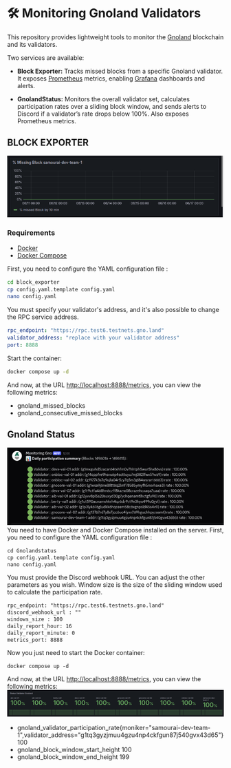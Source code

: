 # 🛠️ Monitoring Gnoland Validators

This repository provides lightweight tools to monitor the [Gnoland](https://gno.land) blockchain and its validators.

Two services are available:

- **Block Exporter:** Tracks missed blocks from a specific Gnoland validator. It exposes [Prometheus](https://prometheus.io/) metrics, enabling [Grafana](https://grafana.com/) dashboards and alerts.

- **GnolandStatus:** Monitors the overall validator set, calculates participation rates over a sliding block window, and sends alerts to Discord if a validator’s rate drops below 100%. Also exposes Prometheus metrics.

## BLOCK EXPORTER

![Dashboard principal](assets/Block_Exporter.png)

### Requirements

- [Docker](https://www.docker.com/)
- [Docker Compose](https://docs.docker.com/compose/)

First, you need to configure the YAML configuration file :

```bash
cd block_exporter
cp config.yaml.template config.yaml 
nano config.yaml
```

You must specify your validator's address, and it's also possible to change the RPC service address.

```yaml
rpc_endpoint: "https://rpc.test6.testnets.gno.land"
validator_address: "replace with your validator address"
port: 8888
```

Start the container:

```bash
docker compose up -d 
```

And now, at the URL <http://localhost:8888/metrics>, you can view the following metrics:

- gnoland_missed_blocks
- gnoland_consecutive_missed_blocks

## Gnoland Status

![Discord alert dayli ](assets/discord_view.png)
You need to have Docker and Docker Compose installed on the server.
First, you need to configure the YAML configuration file :

```
cd Gnolandstatus 
cp config.yaml.template config.yaml 
nano config.yaml
```

You must provide the Discord webhook URL. You can adjust the other parameters as you wish.
Window size is the size of the sliding window used to calculate the participation rate.

```
rpc_endpoint: "https://rpc.test6.testnets.gno.land"
discord_webhook_url : ""
windows_size : 100 
daily_report_hour: 16 
daily_report_minute: 0
metrics_port: 8888
```

Now you just need to start the Docker container:

```
docker compose up -d 
```

And now, at the URL <http://localhost:8888/metrics>, you can view the following metrics:
![Status of Validator](assets/status_of_validator.png)

- gnoland_validator_participation_rate{moniker="samourai-dev-team-1",validator_address="g1tq3gyzjmuu4gzu4np4ckfgun87j540gvx43d65"} 100
- gnoland_block_window_start_height 100
- gnoland_block_window_end_height 199
